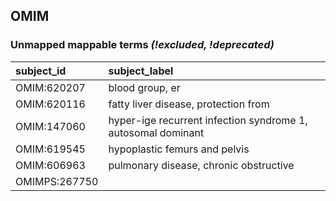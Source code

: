 ## OMIM
### Unmapped mappable terms _(!excluded, !deprecated)_
| subject_id    | subject_label                                                |
|:--------------|:-------------------------------------------------------------|
| OMIM:620207   | blood group, er                                              |
| OMIM:620116   | fatty liver disease, protection from                         |
| OMIM:147060   | hyper-ige recurrent infection syndrome 1, autosomal dominant |
| OMIM:619545   | hypoplastic femurs and pelvis                                |
| OMIM:606963   | pulmonary disease, chronic obstructive                       |
| OMIMPS:267750 |                                                              |